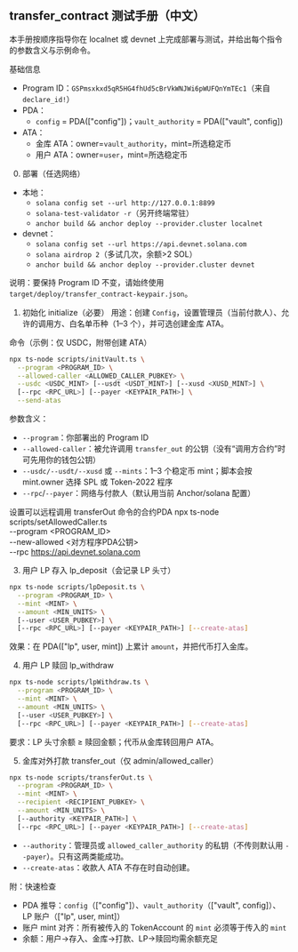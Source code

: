 ## transfer_contract 测试手册（中文）

本手册按顺序指导你在 localnet 或 devnet 上完成部署与测试，并给出每个指令的参数含义与示例命令。

基础信息
- Program ID：`GSPmsxkxd5qR5HG4fhUd5cBrVkWNJWi6pWUFQnYmTEc1`（来自 `declare_id!`）
- PDA：
  - `config` = PDA(["config"])；`vault_authority` = PDA(["vault", config])
- ATA：
  - 金库 ATA：owner=`vault_authority`，mint=所选稳定币
  - 用户 ATA：owner=`user`，mint=所选稳定币

0. 部署（任选网络）
- 本地：
  - `solana config set --url http://127.0.0.1:8899`
  - `solana-test-validator -r`（另开终端常驻）
  - `anchor build && anchor deploy --provider.cluster localnet`
- devnet：
  - `solana config set --url https://api.devnet.solana.com`
  - `solana airdrop 2`（多试几次，余额>2 SOL）
  - `anchor build && anchor deploy --provider.cluster devnet`

说明：要保持 Program ID 不变，请始终使用 `target/deploy/transfer_contract-keypair.json`。

1) 初始化 initialize（必要）
用途：创建 `Config`，设置管理员（当前付款人）、允许的调用方、白名单币种（1–3 个），并可选创建金库 ATA。

命令（示例：仅 USDC，附带创建 ATA）
```bash
npx ts-node scripts/initVault.ts \
  --program <PROGRAM_ID> \
  --allowed-caller <ALLOWED_CALLER_PUBKEY> \
  --usdc <USDC_MINT> [--usdt <USDT_MINT>] [--xusd <XUSD_MINT>] \
  [--rpc <RPC_URL>] [--payer <KEYPAIR_PATH>] \
  --send-atas
```
参数含义：
- `--program`：你部署出的 Program ID
- `--allowed-caller`：被允许调用 `transfer_out` 的公钥（没有“调用方合约”时可先用你的钱包公钥）
- `--usdc/--usdt/--xusd` 或 `--mints`：1–3 个稳定币 mint；脚本会按 mint.owner 选择 SPL 或 Token-2022 程序
- `--rpc`/`--payer`：网络与付款人（默认用当前 Anchor/solana 配置）




设置可以远程调用 transferOut  命令的合约PDA
npx ts-node scripts/setAllowedCaller.ts \
  --program <PROGRAM_ID> \
  --new-allowed <对方程序PDA公钥> \
  --rpc https://api.devnet.solana.com




<!-- 
2) 用户仅存金 deposit_from_user（不记录 LP）
说明：用户先要有该 mint 的余额。本地可自建测试 mint 并 mint 给用户；devnet 可用已存在测试 mint 或你自有 mint。

```bash
npx ts-node scripts/depositFromUser.ts \
  --program <PROGRAM_ID> \
  --mint <MINT> \
  --amount <MIN_UNITS> \
  [--user <USER_PUBKEY>] \
  [--rpc <RPC_URL>] [--payer <KEYPAIR_PATH>] [--create-atas]
```
- `--amount`：最小单位（如 USDC 6 位，1 USDC=1_000_000）
- `--create-atas`：缺失时为用户与金库自动创建 ATA -->

3) 用户 LP 存入 lp_deposit（会记录 LP 头寸）
```bash
npx ts-node scripts/lpDeposit.ts \
  --program <PROGRAM_ID> \
  --mint <MINT> \
  --amount <MIN_UNITS> \
  [--user <USER_PUBKEY>] \
  [--rpc <RPC_URL>] [--payer <KEYPAIR_PATH>] [--create-atas]
```
效果：在 PDA(["lp", user, mint]) 上累计 `amount`，并把代币打入金库。

4) 用户 LP 赎回 lp_withdraw
```bash
npx ts-node scripts/lpWithdraw.ts \
  --program <PROGRAM_ID> \
  --mint <MINT> \
  --amount <MIN_UNITS> \
  [--user <USER_PUBKEY>] \
  [--rpc <RPC_URL>] [--payer <KEYPAIR_PATH>] [--create-atas]
```
要求：LP 头寸余额 ≥ 赎回金额；代币从金库转回用户 ATA。

5) 金库对外打款 transfer_out（仅 admin/allowed_caller）
```bash
npx ts-node scripts/transferOut.ts \
  --program <PROGRAM_ID> \
  --mint <MINT> \
  --recipient <RECIPIENT_PUBKEY> \
  --amount <MIN_UNITS> \
  [--authority <KEYPAIR_PATH>] \
  [--rpc <RPC_URL>] [--payer <KEYPAIR_PATH>] [--create-atas]
```
- `--authority`：管理员或 `allowed_caller_authority` 的私钥（不传则默认用 `--payer`）。只有这两类能成功。
- `--create-atas`：收款人 ATA 不存在时自动创建。

附：快速检查
- PDA 推导：`config`（["config"]）、`vault_authority`（["vault", config]）、LP 账户（["lp", user, mint]）
- 账户 mint 对齐：所有被传入的 TokenAccount 的 `mint` 必须等于传入的 `mint`
- 余额：用户→存入、金库→打款、LP→赎回均需余额充足



